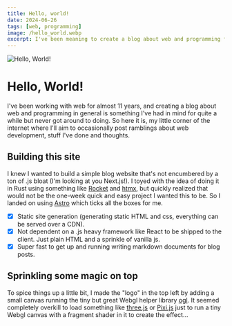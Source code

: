 ```yaml
---
title: Hello, world!
date: 2024-06-26
tags: [web, programming]
image: /hello_world.webp
excerpt: I've been meaning to create a blog about web and programming for a while and finally got around to it! Please enjoy occasional ramblings about web stuff and programming in general. Some personal stuff might sneak in as well.
---
```


![Hello, World!](/hello_world.webp)
# Hello, World!

I've been working with web for almost 11 years, and creating a blog about web and programming in general is something I've had in mind for quite a while but never got around to doing. So here it is, my little corner of the internet where I'll aim to occasionally post ramblings about web development, stuff I've done and thoughts.

## Building this site
I knew I wanted to build a simple blog website that's not encumbered by a ton of .js bloat (I'm looking at you Next.js!). I toyed with the idea of doing it in Rust using something like [Rocket](https://rocket.rs/) and [htmx](https://htmx.org/), but quickly realized that would not be the one-week quick and easy project I wanted this to be. So I landed on using [Astro](https://astro.build/) which ticks all the boxes for me.

- [x] Static site generation (generating static HTML and css, everything can be served over a CDN).
- [x] Not dependent on a .js heavy framework like React to be shipped to the client. Just plain HTML and a sprinkle of vanilla js.
- [x] Super fast to get up and running writing markdown documents for blog posts.

## Sprinkling some magic on top
To spice things up a little bit, I made the "logo" in the top left by adding a small canvas running the tiny but great Webgl helper library [ogl](https://github.com/oframe/ogl). It seemed completely overkill to load something like [three.js](https://threejs.org/) or [Pixi.js](https://pixijs.com/) just to run a tiny Webgl canvas with a fragment shader in it to create the effect...
